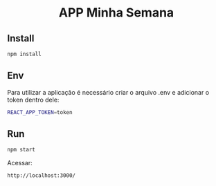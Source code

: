 <h1  align="center">APP Minha Semana </h1>

## Install

```sh
npm install
```

## Env

Para utilizar a aplicação é necessário criar o arquivo .env e adicionar o token dentro dele:

```sh
REACT_APP_TOKEN=token
```

## Run

```sh
npm start
```

Acessar:

```
http://localhost:3000/
```
